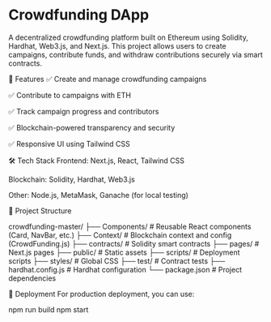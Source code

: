 # Crowdfunding DApp
A decentralized crowdfunding platform built on Ethereum using Solidity, Hardhat, Web3.js, and Next.js. This project allows users to create campaigns, contribute funds, and withdraw contributions securely via smart contracts.

📌 Features
✅ Create and manage crowdfunding campaigns

✅ Contribute to campaigns with ETH

✅ Track campaign progress and contributors

✅ Blockchain-powered transparency and security

✅ Responsive UI using Tailwind CSS

🛠️ Tech Stack
Frontend: Next.js, React, Tailwind CSS

Blockchain: Solidity, Hardhat, Web3.js

Other: Node.js, MetaMask, Ganache (for local testing)

📂 Project Structure

crowdfunding-master/
 ├── Components/        # Reusable React components (Card, NavBar, etc.)
 ├── Context/           # Blockchain context and config (CrowdFunding.js)
 ├── contracts/         # Solidity smart contracts
 ├── pages/             # Next.js pages
 ├── public/            # Static assets
 ├── scripts/           # Deployment scripts
 ├── styles/            # Global CSS
 ├── test/              # Contract tests
 ├── hardhat.config.js  # Hardhat configuration
 └── package.json       # Project dependencies


🚀 Deployment
For production deployment, you can use:

npm run build
npm start
